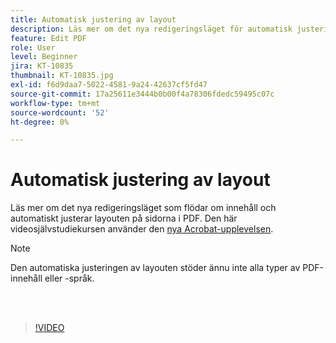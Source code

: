 ```yaml
---
title: Automatisk justering av layout
description: Läs mer om det nya redigeringsläget för automatisk justering av innehåll
feature: Edit PDF
role: User
level: Beginner
jira: KT-10835
thumbnail: KT-10835.jpg
exl-id: f6d9daa7-5022-4581-9a24-42637cf5fd47
source-git-commit: 17a25611e3444b0b00f4a78306fdedc59495c07c
workflow-type: tm+mt
source-wordcount: '52'
ht-degree: 0%

---
```


# Automatisk justering av layout

Läs mer om det nya redigeringsläget som flödar om innehåll och automatiskt justerar layouten på sidorna i PDF. Den här videosjälvstudiekursen använder den [nya Acrobat-upplevelsen](new-workspace.md).

>[!NOTE]
>
>Den automatiska justeringen av layouten stöder ännu inte alla typer av PDF-innehåll eller -språk.

<br> 

>[!VIDEO](https://video.tv.adobe.com/v/346975?quality=12&learn=on&hidetitle=true)
